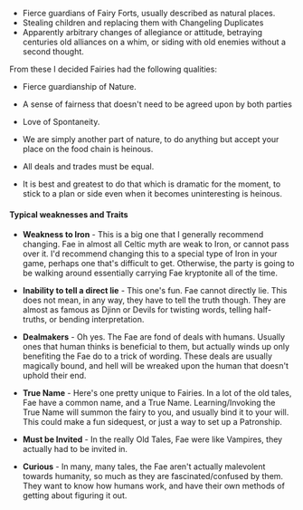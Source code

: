 - Fierce guardians of Fairy Forts, usually described as natural places.
- Stealing children and replacing them with Changeling Duplicates
- Apparently arbitrary changes of allegiance or attitude, betraying centuries old alliances on a whim, or siding with old enemies without a second thought.
    


From these I decided Fairies had the following qualities:
- Fierce guardianship of Nature.
    
- A sense of fairness that doesn't need to be agreed upon by both parties
    
- Love of Spontaneity.
    


- We are simply another part of nature, to do anything but accept your place on the food chain is heinous.
    
- All deals and trades must be equal.
    
- It is best and greatest to do that which is dramatic for the moment, to stick to a plan or side even when it becomes uninteresting is heinous.



#### Typical weaknesses and Traits

- **Weakness to Iron** - This is a big one that I generally recommend changing. Fae in almost all Celtic myth are weak to Iron, or cannot pass over it. I'd recommend changing this to a special type of Iron in your game, perhaps one that's difficult to get. Otherwise, the party is going to be walking around essentially carrying Fae kryptonite all of the time.
    
- **Inability to tell a direct lie** - This one's fun. Fae cannot directly lie. This does not mean, in any way, they have to tell the truth though. They are almost as famous as Djinn or Devils for twisting words, telling half-truths, or bending interpretation.
    
- **Dealmakers** - Oh yes. The Fae are fond of deals with humans. Usually ones that human thinks is beneficial to them, but actually winds up only benefiting the Fae do to a trick of wording. These deals are usually magically bound, and hell will be wreaked upon the human that doesn't uphold their end.
    
- **True Name** - Here's one pretty unique to Fairies. In a lot of the old tales, Fae have a common name, and a True Name. Learning/Invoking the True Name will summon the fairy to you, and usually bind it to your will. This could make a fun sidequest, or just a way to set up a Patronship.
    
- **Must be Invited** - In the really Old Tales, Fae were like Vampires, they actually had to be invited in.
    
- **Curious** - In many, many tales, the Fae aren't actually malevolent towards humanity, so much as they are fascinated/confused by them. They want to know how humans work, and have their own methods of getting about figuring it out.